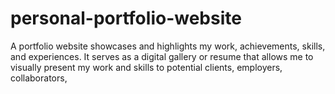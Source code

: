 # personal-portfolio-website
A portfolio website showcases and highlights my work, achievements, skills, and experiences. It serves as a digital gallery or resume that allows me to visually present my work and skills to potential clients, employers, collaborators,
